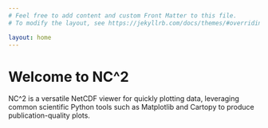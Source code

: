 ```yaml
---
# Feel free to add content and custom Front Matter to this file.
# To modify the layout, see https://jekyllrb.com/docs/themes/#overriding-theme-defaults

layout: home
---
```

# Welcome to NC^2
NC^2 is a versatile NetCDF viewer for quickly plotting data, leveraging common scientific Python tools such as Matplotlib and Cartopy to produce publication-quality plots.
